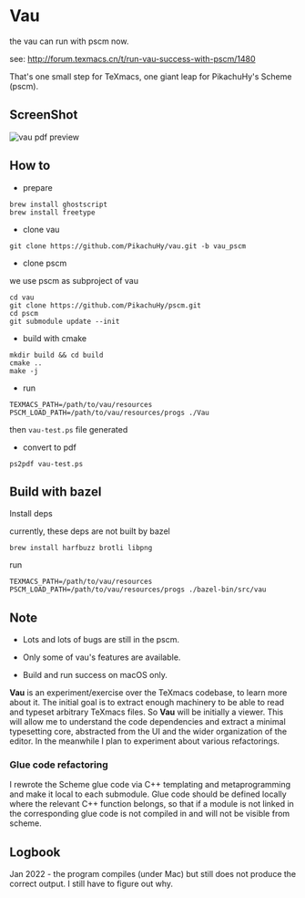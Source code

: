 

# Vau

the vau can run with pscm now.

see: http://forum.texmacs.cn/t/run-vau-success-with-pscm/1480

That's one small step for TeXmacs, one giant leap for PikachuHy's Scheme (pscm).

## ScreenShot

![vau pdf preview](http://cdn.pikachu.net.cn/pscm/vau/vau-test_pdf.png)

## How to

- prepare

```
brew install ghostscript
brew install freetype
```

- clone vau

```
git clone https://github.com/PikachuHy/vau.git -b vau_pscm
```

- clone pscm

we use pscm as subproject of vau

```
cd vau
git clone https://github.com/PikachuHy/pscm.git
cd pscm
git submodule update --init
```
- build with cmake

```
mkdir build && cd build
cmake ..
make -j
```

- run 

```
TEXMACS_PATH=/path/to/vau/resources PSCM_LOAD_PATH=/path/to/vau/resources/progs ./Vau
```

then `vau-test.ps` file generated

- convert to pdf

```
ps2pdf vau-test.ps
```

## Build with bazel



Install deps

currently, these deps are not built by bazel

```
brew install harfbuzz brotli libpng
```

run 
```
TEXMACS_PATH=/path/to/vau/resources PSCM_LOAD_PATH=/path/to/vau/resources/progs ./bazel-bin/src/vau
```



## Note

- Lots and lots of bugs are still in the pscm.

- Only some of vau's features are available.

- Build and run success on macOS only.

**Vau** is an experiment/exercise over the TeXmacs codebase, to learn more about it. The initial goal is to extract enough machinery to be able to read and typeset arbitrary TeXmacs files. So **Vau** will be initially a viewer. This will allow me to understand the code dependencies and extract a minimal typesetting core, abstracted from the UI and the wider organization of the editor. In the meanwhile I plan to experiment about various refactorings.

### Glue code refactoring

I rewrote the Scheme glue code via C++ templating and metaprogramming and make it local to each submodule. Glue code should be defined locally where the relevant C++ function belongs, so that if a module is not linked in the corresponding glue code is not compiled in and will not be visible from scheme. 


## Logbook

Jan 2022 - the program compiles (under Mac) but still does not produce the correct output. I still have to figure out why.



